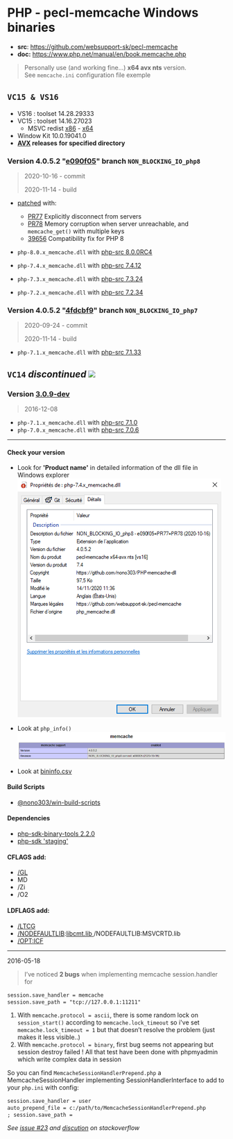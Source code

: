 # PHP - pecl-memcache Windows binaries

- **src**: https://github.com/websupport-sk/pecl-memcache
- **doc:** https://www.php.net/manual/en/book.memcache.php

> Personally use (and working fine...) **x64 avx nts** version.  
> See ```memcache.ini``` configuration file exemple

## `VC15 & VS16`
- VS16 : toolset 14.28.29333
- VC15 : toolset 14.16.27023
  - MSVC redist  [x86](https://aka.ms/vs/16/release/vc_redist.x86.exe) - [x64](https://aka.ms/vs/16/release/vc_redist.x64.exe)
- Window Kit 10.0.19041.0
- **[AVX](https://msdn.microsoft.com/fr-fr/library/jj620901.aspx) releases** __for specified directory__

### Version 4.0.5.2 "[e090f05](https://github.com/websupport-sk/pecl-memcache/commit/e090f05a05e4b773f750025a7647f5d590aa4a6a)" branch `NON_BLOCKING_IO_php8`

> 2020-10-16 - commit
>
> 2020-11-14 - build

- [patched](https://github.com/nono303/PHP7-memcache-dll/blob/master/current.patch) with:
  - [PR77](https://github.com/websupport-sk/pecl-memcache/pull/77) Explicitly disconnect from servers
  - [PR78](https://github.com/websupport-sk/pecl-memcache/pull/78) Memory corruption when server unreachable, and `memcache_get()` with multiple keys
  - [39656](https://www.apachelounge.com/viewtopic.php?p=39656#39656) Compatibility fix for PHP 8

- `php-8.0.x_memcache.dll` with [php-src 8.0.0RC4](https://github.com/php/php-src/tree/php-8.0.0RC4)  
- `php-7.4.x_memcache.dll` with [php-src 7.4.12](https://github.com/php/php-src/tree/php-7.4.12)  
- `php-7.3.x_memcache.dll` with [php-src 7.3.24](https://github.com/php/php-src/tree/php-7.3.24)  
- `php-7.2.x_memcache.dll` with [php-src 7.2.34](https://github.com/php/php-src/tree/php-7.2.34)  

### Version 4.0.5.2 "[4fdcbf9](https://github.com/websupport-sk/pecl-memcache/commit/4fdcbf9fdb6876b50cd73c614bf8130ee10ce2d2)" branch `NON_BLOCKING_IO_php7`

> 2020-09-24 - commit
>
> 2020-11-14 - build

- `php-7.1.x_memcache.dll` with [php-src 7.1.33](https://github.com/php/php-src/tree/php-7.1.33) 

##  `VC14` _discontinued_ ![](https://placehold.it/15/f03c15/000000?text=+)

### Version [3.0.9-dev](https://github.com/websupport-sk/pecl-memcache/commit/4991c2fff22d00dc81014cc92d2da7077ef4bc86)

> 2016-12-08

- `php-7.1.x_memcache.dll` with [php-src 7.1.0](https://github.com/php/php-src/tree/php-7.1.0) 
- `php-7.0.x_memcache.dll` with [php-src 7.0.6](https://github.com/php/php-src/tree/php-7.0.6) 

----
#### **Check your version**

- Look for **'Product name'** in detailed information of the dll file in Windows explorer 
  ![image-20201114113957010](README_1.png)

- Look at `php_info()` 
  ![image-20201114113957010](README_2.png)

- Look at [bininfo.csv](./bininfo.csv)

#### **Build Scripts** 

- [@nono303/win-build-scripts](https://github.com/nono303/win-build-scripts)

#### Dependencies

- [php-sdk-binary-tools 2.2.0](https://github.com/microsoft/php-sdk-binary-tools/tree/php-sdk-2.2.0)
- [php-sdk 'staging'](https://windows.php.net/downloads/php-sdk/deps/series/)

#### CFLAGS add:

- [/GL](https://msdn.microsoft.com/en-us/library/0zza0de8.aspx)
- MD
- /Zi
- /O2

#### LDFLAGS add:

- [/LTCG ](https://msdn.microsoft.com/en-us/library/xbf3tbeh.aspx)
- [/NODEFAULTLIB](https://msdn.microsoft.com/en-us/library/3tz4da4a.aspx):[libcmt.lib ](https://msdn.microsoft.com/en-us/library/abx4dbyh.aspx) /NODEFAULTLIB:MSVCRTD.lib
- [/OPT:ICF](https://msdn.microsoft.com/en-us/library/bxwfs976.aspx)

----
2016-05-18
> I’ve noticed __2 bugs__ when implementing memcache session.handler for 
```
session.save_handler = memcache
session.save_path = "tcp://127.0.0.1:11211"
```
1. With ```memcache.protocol = ascii```, there is some random lock on ```session_start()``` according to ```memcache.lock_timeout```
so i've set ```memcache.lock_timeout = 1``` but that doesn’t resolve the problem (just makes it less visible..)
2. With ```memcache.protocol = binary```, first bug seems not appearing but session destroy failed !
All that test have been done with phpmyadmin which write complex data in session

So you can find ```MemcacheSessionHandlerPrepend.php``` a MemcacheSessionHandler implementing SessionHandlerInterface to add to your ```php.ini``` with config:
```
session.save_handler = user
auto_prepend_file = c:/path/to/MemcacheSessionHandlerPrepend.php
; session.save_path = 
```
_See [issue #23](https://github.com/websupport-sk/pecl-memcache/issues/23#issuecomment-327702906) and [discution](http://stackoverflow.com/questions/34952502/memcache-for-php7-on-windows/) on stackoverflow_
